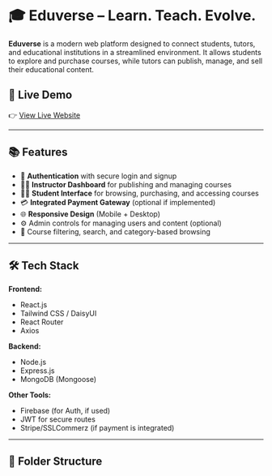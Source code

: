 # 🎓 Eduverse – Learn. Teach. Evolve.

**Eduverse** is a modern web platform designed to connect students, tutors, and educational institutions in a streamlined environment. It allows students to explore and purchase courses, while tutors can publish, manage, and sell their educational content.

## 🚀 Live Demo

👉 [View Live Website](https://your-live-link-here.com)

---

## 📚 Features

- 🔐 **Authentication** with secure login and signup
- 🧑‍🏫 **Instructor Dashboard** for publishing and managing courses
- 🧑‍🎓 **Student Interface** for browsing, purchasing, and accessing courses
- 💳 **Integrated Payment Gateway** (optional if implemented)
- 🌐 **Responsive Design** (Mobile + Desktop)
- ⚙️ Admin controls for managing users and content (optional)
- 🔎 Course filtering, search, and category-based browsing

---

## 🛠️ Tech Stack

**Frontend:**
- React.js
- Tailwind CSS / DaisyUI
- React Router
- Axios

**Backend:**
- Node.js
- Express.js
- MongoDB (Mongoose)

**Other Tools:**
- Firebase (for Auth, if used)
- JWT for secure routes
- Stripe/SSLCommerz (if payment is integrated)

---

## 📁 Folder Structure

